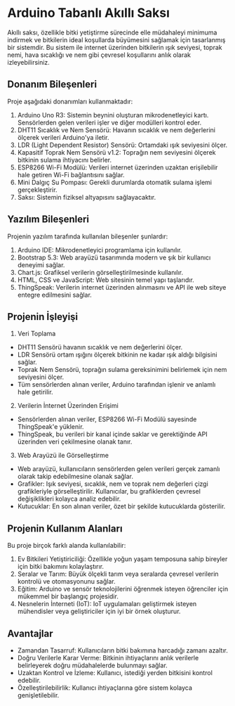 # Arduino Tabanlı Akıllı Saksı

Akıllı saksı, özellikle bitki yetiştirme sürecinde elle müdahaleyi minimuma indirmek ve bitkilerin ideal koşullarda büyümesini sağlamak için tasarlanmış bir sistemdir. Bu sistem ile internet üzerinden bitkilerin ışık seviyesi, toprak nemi, hava sıcaklığı ve nem gibi çevresel koşullarını anlık olarak izleyebilirsiniz.

## Donanım Bileşenleri
Proje aşağıdaki donanımları kullanmaktadır:

1. Arduino Uno R3: Sistemin beynini oluşturan mikrodenetleyici kartı. Sensörlerden gelen verileri işler ve diğer modülleri kontrol eder.
2. DHT11 Sıcaklık ve Nem Sensörü: Havanın sıcaklık ve nem değerlerini ölçerek verileri Arduino'ya iletir.
3. LDR (Light Dependent Resistor) Sensörü: Ortamdaki ışık seviyesini ölçer.
4. Kapasitif Toprak Nem Sensörü v1.2: Toprağın nem seviyesini ölçerek bitkinin sulama ihtiyacını belirler.
5. ESP8266 Wi-Fi Modülü: Verileri internet üzerinden uzaktan erişilebilir hale getiren Wi-Fi bağlantısını sağlar.
6. Mini Dalgıç Su Pompası: Gerekli durumlarda otomatik sulama işlemi gerçekleştirir.
7. Saksı: Sistemin fiziksel altyapısını sağlayacaktır.

## Yazılım Bileşenleri
Projenin yazılım tarafında kullanılan bileşenler şunlardır:

1. Arduino IDE: Mikrodenetleyici programlama için kullanılır.
2. Bootstrap 5.3: Web arayüzü tasarımında modern ve şık bir kullanıcı deneyimi sağlar.
3. Chart.js: Grafiksel verilerin görselleştirilmesinde kullanılır.
4. HTML, CSS ve JavaScript: Web sitesinin temel yapı taşlarıdır.
5. ThingSpeak: Verilerin internet üzerinden alınmasını ve API ile web siteye entegre edilmesini sağlar.

## Projenin İşleyişi

1. Veri Toplama
- DHT11 Sensörü havanın sıcaklık ve nem değerlerini ölçer.
- LDR Sensörü ortam ışığını ölçerek bitkinin ne kadar ışık aldığı bilgisini sağlar.
- Toprak Nem Sensörü, toprağın sulama gereksinimini belirlemek için nem seviyesini ölçer.
- Tüm sensörlerden alınan veriler, Arduino tarafından işlenir ve anlamlı hale getirilir.

2. Verilerin İnternet Üzerinden Erişimi
- Sensörlerden alınan veriler, ESP8266 Wi-Fi Modülü sayesinde ThingSpeak'e yüklenir.
- ThingSpeak, bu verileri bir kanal içinde saklar ve gerektiğinde API üzerinden veri çekilmesine olanak tanır.

3. Web Arayüzü ile Görselleştirme
- Web arayüzü, kullanıcıların sensörlerden gelen verileri gerçek zamanlı olarak takip edebilmesine olanak sağlar. 
- Grafikler: Işık seviyesi, sıcaklık, nem ve toprak nem değerleri çizgi grafikleriyle görselleştirilir. Kullanıcılar, bu grafiklerden çevresel değişiklikleri kolayca analiz edebilir.
- Kutucuklar: En son alınan veriler, özet bir şekilde kutucuklarda gösterilir.

## Projenin Kullanım Alanları
Bu proje birçok farklı alanda kullanılabilir:
1. Ev Bitkileri Yetiştiriciliği: Özellikle yoğun yaşam temposuna sahip bireyler için bitki bakımını kolaylaştırır.
2. Seralar ve Tarım: Büyük ölçekli tarım veya seralarda çevresel verilerin kontrolü ve otomasyonunu sağlar.
3. Eğitim: Arduino ve sensör teknolojilerini öğrenmek isteyen öğrenciler için mükemmel bir başlangıç projesidir.
4. Nesnelerin İnterneti (IoT): IoT uygulamaları geliştirmek isteyen mühendisler veya geliştiriciler için iyi bir örnek oluşturur.

## Avantajlar
- Zamandan Tasarruf: Kullanıcıların bitki bakımına harcadığı zamanı azaltır.
- Doğru Verilerle Karar Verme: Bitkinin ihtiyaçlarını anlık verilerle belirleyerek doğru müdahalelerde bulunmayı sağlar.
- Uzaktan Kontrol ve İzleme: Kullanıcı, istediği yerden bitkisini kontrol edebilir.
- Özelleştirilebilirlik: Kullanıcı ihtiyaçlarına göre sistem kolayca genişletilebilir.
